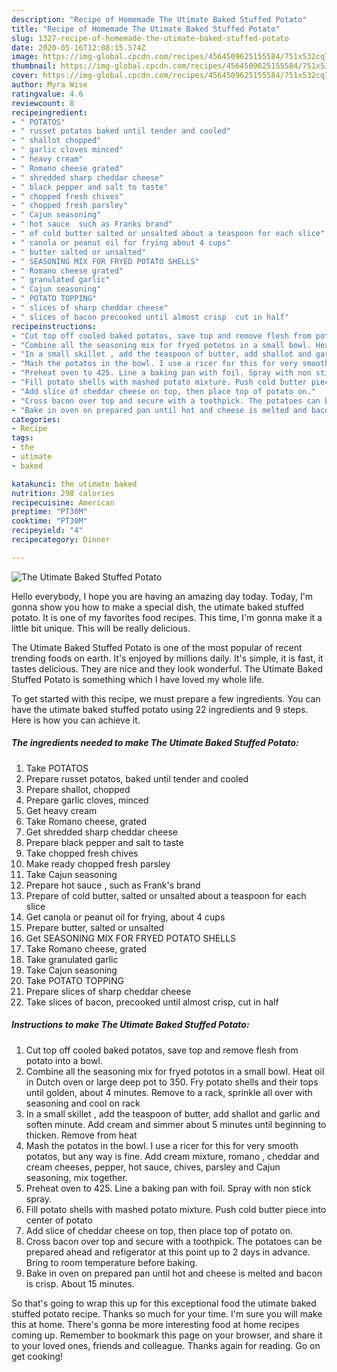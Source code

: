 ```yaml
---
description: "Recipe of Homemade The Utimate Baked Stuffed Potato"
title: "Recipe of Homemade The Utimate Baked Stuffed Potato"
slug: 1327-recipe-of-homemade-the-utimate-baked-stuffed-potato
date: 2020-05-16T12:08:15.574Z
image: https://img-global.cpcdn.com/recipes/4564509625155584/751x532cq70/the-utimate-baked-stuffed-potato-recipe-main-photo.jpg
thumbnail: https://img-global.cpcdn.com/recipes/4564509625155584/751x532cq70/the-utimate-baked-stuffed-potato-recipe-main-photo.jpg
cover: https://img-global.cpcdn.com/recipes/4564509625155584/751x532cq70/the-utimate-baked-stuffed-potato-recipe-main-photo.jpg
author: Myra Wise
ratingvalue: 4.6
reviewcount: 8
recipeingredient:
- " POTATOS"
- " russet potatos baked until tender and cooled"
- " shallot chopped"
- " garlic cloves minced"
- " heavy cream"
- " Romano cheese grated"
- " shredded sharp cheddar cheese"
- " black pepper and salt to taste"
- " chopped fresh chives"
- " chopped fresh parsley"
- " Cajun seasoning"
- " hot sauce  such as Franks brand"
- " of cold butter salted or unsalted about a teaspoon for each slice"
- " canola or peanut oil for frying about 4 cups"
- " butter salted or unsalted"
- " SEASONING MIX FOR FRYED POTATO SHELLS"
- " Romano cheese grated"
- " granulated garlic"
- " Cajun seasoning"
- " POTATO TOPPING"
- " slices of sharp cheddar cheese"
- " slices of bacon precooked until almost crisp  cut in half"
recipeinstructions:
- "Cut top off cooled baked potatos, save top and remove flesh from potato into a bowl."
- "Combine all the seasoning mix for fryed pototos in a small bowl. Heat oil in Dutch oven or large deep pot to 350. Fry potato shells and their tops until golden, about 4 minutes. Remove to a rack, sprinkle all over with seasoning and cool on rack"
- "In a small skillet , add the teaspoon of butter, add shallot and garlic and soften minute. Add cream and simmer about 5 minutes until beginning to thicken. Remove from heat"
- "Mash the potatos in the bowl. I use a ricer for this for very smooth potatos, but any way is fine. Add cream mixture, romano , cheddar and cream cheeses, pepper, hot sauce, chives, parsley and Cajun seasoning, mix together."
- "Preheat oven to 425. Line a baking pan with foil. Spray with non stick spray."
- "Fill potato shells with mashed potato mixture. Push cold butter piece into center of potato"
- "Add slice of cheddar cheese on top, then place top of potato on."
- "Cross bacon over top and secure with a toothpick. The potatoes can be prepared ahead and refigerator at this point up to 2 days in advance. Bring to room temperature before baking."
- "Bake in oven on prepared pan until hot and cheese is melted and bacon is crisp. About 15 minutes."
categories:
- Recipe
tags:
- the
- utimate
- baked

katakunci: the utimate baked 
nutrition: 298 calories
recipecuisine: American
preptime: "PT30M"
cooktime: "PT30M"
recipeyield: "4"
recipecategory: Dinner

---
```



![The Utimate Baked Stuffed Potato](https://img-global.cpcdn.com/recipes/4564509625155584/751x532cq70/the-utimate-baked-stuffed-potato-recipe-main-photo.jpg)

Hello everybody, I hope you are having an amazing day today. Today, I'm gonna show you how to make a special dish, the utimate baked stuffed potato. It is one of my favorites food recipes. This time, I'm gonna make it a little bit unique. This will be really delicious.

The Utimate Baked Stuffed Potato is one of the most popular of recent trending foods on earth. It's enjoyed by millions daily. It's simple, it is fast, it tastes delicious. They are nice and they look wonderful. The Utimate Baked Stuffed Potato is something which I have loved my whole life.




To get started with this recipe, we must prepare a few ingredients. You can have the utimate baked stuffed potato using 22 ingredients and 9 steps. Here is how you can achieve it.

<!--inarticleads1-->

##### The ingredients needed to make The Utimate Baked Stuffed Potato:

1. Take  POTATOS
1. Prepare  russet potatos, baked until tender and cooled
1. Prepare  shallot, chopped
1. Prepare  garlic cloves, minced
1. Get  heavy cream
1. Take  Romano cheese, grated
1. Get  shredded sharp cheddar cheese
1. Prepare  black pepper and salt to taste
1. Take  chopped fresh chives
1. Make ready  chopped fresh parsley
1. Take  Cajun seasoning
1. Prepare  hot sauce , such as Frank&#39;s brand
1. Prepare  of cold butter, salted or unsalted about a teaspoon for each slice
1. Get  canola or peanut oil for frying, about 4 cups
1. Prepare  butter, salted or unsalted
1. Get  SEASONING MIX FOR FRYED POTATO SHELLS
1. Take  Romano cheese, grated
1. Take  granulated garlic
1. Take  Cajun seasoning
1. Take  POTATO TOPPING
1. Prepare  slices of sharp cheddar cheese
1. Take  slices of bacon, precooked until almost crisp,  cut in half




<!--inarticleads2-->

##### Instructions to make The Utimate Baked Stuffed Potato:

1. Cut top off cooled baked potatos, save top and remove flesh from potato into a bowl.
1. Combine all the seasoning mix for fryed pototos in a small bowl. Heat oil in Dutch oven or large deep pot to 350. Fry potato shells and their tops until golden, about 4 minutes. Remove to a rack, sprinkle all over with seasoning and cool on rack
1. In a small skillet , add the teaspoon of butter, add shallot and garlic and soften minute. Add cream and simmer about 5 minutes until beginning to thicken. Remove from heat
1. Mash the potatos in the bowl. I use a ricer for this for very smooth potatos, but any way is fine. Add cream mixture, romano , cheddar and cream cheeses, pepper, hot sauce, chives, parsley and Cajun seasoning, mix together.
1. Preheat oven to 425. Line a baking pan with foil. Spray with non stick spray.
1. Fill potato shells with mashed potato mixture. Push cold butter piece into center of potato
1. Add slice of cheddar cheese on top, then place top of potato on.
1. Cross bacon over top and secure with a toothpick. The potatoes can be prepared ahead and refigerator at this point up to 2 days in advance. Bring to room temperature before baking.
1. Bake in oven on prepared pan until hot and cheese is melted and bacon is crisp. About 15 minutes.




So that's going to wrap this up for this exceptional food the utimate baked stuffed potato recipe. Thanks so much for your time. I'm sure you will make this at home. There's gonna be more interesting food at home recipes coming up. Remember to bookmark this page on your browser, and share it to your loved ones, friends and colleague. Thanks again for reading. Go on get cooking!
